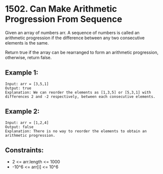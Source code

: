 # 1502. Can Make Arithmetic Progression From Sequence

Given an array of numbers arr. A sequence of numbers is called an arithmetic progression if the difference between any two consecutive elements is the same.

Return true if the array can be rearranged to form an arithmetic progression, otherwise, return false.

## Example 1:

```
Input: arr = [3,5,1]
Output: true
Explanation: We can reorder the elements as [1,3,5] or [5,3,1] with differences 2 and -2 respectively, between each consecutive elements.
```

## Example 2:

```
Input: arr = [1,2,4]
Output: false
Explanation: There is no way to reorder the elements to obtain an arithmetic progression.
```

## Constraints:

* 2 <= arr.length <= 1000
* -10^6 <= arr[i] <= 10^6